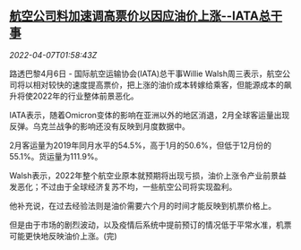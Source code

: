 <!--1649296863000-->
[航空公司料加速调高票价以因应油价上涨--IATA总干事](https://cn.reuters.com/article/iata-airlines-energy-fares-price-0407-idCNKCS2LZ04E)
------

<div><i>2022-04-07T01:58:43Z</i></div><p>路透巴黎4月6日 - 国际航空运输协会(IATA)总干事Willie Walsh周三表示，航空公司将以相对较快的速度提高票价，把上涨的油价成本转嫁给乘客，但能源成本的飙升将使2022年的行业整体前景恶化。</p><p>IATA表示，随着Omicron变体的影响在亚洲以外的地区消退，2月全球客运量出现反弹。乌克兰战争的影响还没有反映到月度数据中。</p><p>2月客运量为2019年同月水平的54.5%，高于1月的50.6%，但低于12月份的55.1%。货运量为111.9%。</p><p>Walsh表示，2022年整个航空业原本就预期将出现亏损，油价上涨令产业前景益发恶化；不过由于全球经济复苏不均，一些航空公司将实现盈利。</p><p>他补充说，在过去经验法则是油价需要六个月的时间才能反映到机票价格上。</p><p>但是由于市场的剧烈波动，以及疫情后系统中提前预订的情况低于平常水准，机票可能更快地反映油价上涨。(完)</p>
